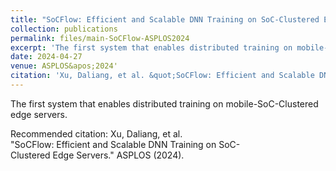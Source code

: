 ```yaml
---
title: "SoCFlow: Efficient and Scalable DNN Training on SoC-Clustered Edge Servers"
collection: publications
permalink: files/main-SoCFlow-ASPLOS2024
excerpt: 'The first system that enables distributed training on mobile-SoC-Clustered edge servers.'
date: 2024-04-27
venue: ASPLOS&apos;2024'
citation: 'Xu, Daliang, et al. &quot;SoCFlow: Efficient and Scalable DNN Training on SoC-Clustered Edge Servers.&quot; ASPLOS (2024).'
---
```

The first system that enables distributed training on mobile-SoC-Clustered edge servers.

Recommended citation: Xu, Daliang, et al. "SoCFlow: Efficient and Scalable DNN Training on SoC-Clustered Edge Servers." ASPLOS (2024).
